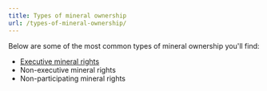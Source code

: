 ```yaml
---
title: Types of mineral ownership
url: /types-of-mineral-ownership/
---
```


Below are some of the most common types of mineral ownership you'll find:
- [Executive mineral rights](/executive-mineral-rights/)
- Non-executive mineral rights
- Non-participating mineral rights